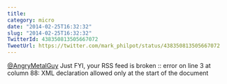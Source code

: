 ```yaml
---
title: 
category: micro
date: "2014-02-25T16:32:32"
slug: "2014-02-25T16:32:32"
TwitterId: 438350813505667072
TweetUrl: https://twitter.com/mark_philpot/status/438350813505667072
---
```


[@AngryMetalGuy](https://twitter.com/AngryMetalGuy) Just FYI, your RSS feed is
broken :: error on line 3 at column 88: XML declaration allowed only at the
start of the document
